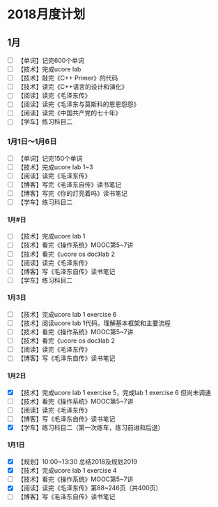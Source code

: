 # 2018月度计划

## 1月

- [ ] 【单词】记完600个单词
- [ ] 【技术】完成ucore lab
- [ ] 【技术】敲完《C++ Primer》的代码
- [ ] 【技术】读完《C++语言的设计和演化》
- [ ] 【阅读】读完《毛泽东传》
- [ ] 【阅读】读完《毛泽东与莫斯科的恩恩怨怨》
- [ ] 【阅读】读完《中国共产党的七十年》
- [ ] 【学车】练习科目二

### 1月1日～1月6日

- [ ] 【单词】记完150个单词
- [ ] 【技术】完成ucore lab 1~3
- [ ] 【阅读】读完《毛泽东传》
- [ ] 【博客】写完《毛泽东自传》读书笔记
- [ ] 【博客】写完《你的灯亮着吗》读书笔记
- [ ] 【学车】练习科目二

#### 1月#日

- [ ] 【技术】完成ucore lab 1
- [ ] 【技术】看完《操作系统》MOOC第5~7讲
- [ ] 【技术】看完《ucore os doc》lab 2
- [ ] 【阅读】读完《毛泽东传》
- [ ] 【博客】写《毛泽东自传》读书笔记
- [ ] 【学车】练习科目二

#### 1月3日

- [ ] 【技术】完成ucore lab 1 exercise 6
- [ ] 【技术】阅读ucore lab 1代码，理解基本框架和主要流程
- [ ] 【技术】看完《操作系统》MOOC第5~7讲
- [ ] 【技术】看完《ucore os doc》lab 2
- [ ] 【阅读】读完《毛泽东传》
- [ ] 【博客】写《毛泽东自传》读书笔记

#### 1月2日

- [x] 【技术】完成ucore lab 1 exercise 5，完成lab 1 exercise 6 但尚未调通
- [ ] 【技术】看完《操作系统》MOOC第5~7讲
- [ ] 【阅读】读完《毛泽东传》
- [ ] 【博客】写《毛泽东自传》读书笔记
- [x] 【学车】练习科目二（第一次练车，练习前进和后退）

#### 1月1日

- [x] 【规划】10:00~13:30 总结2018及规划2019
- [x] 【技术】完成ucore lab 1 exercise 4
- [ ] 【技术】看完《操作系统》MOOC第5~7讲
- [x] 【阅读】读完《毛泽东传》第88~246页（共400页）
- [ ] 【博客】写《毛泽东自传》读书笔记
